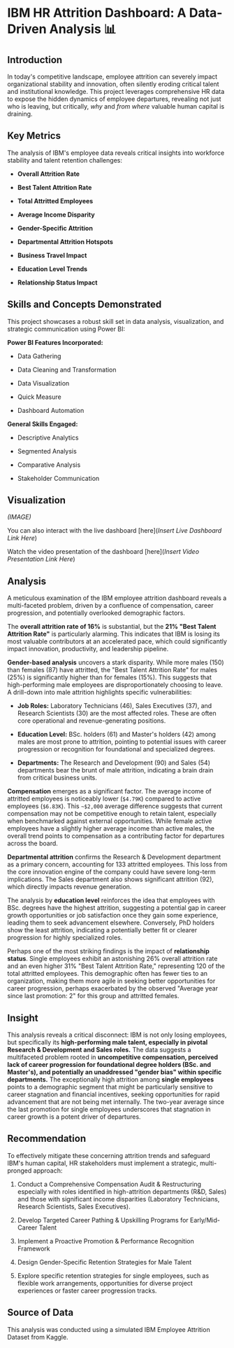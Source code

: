 # IBM HR Attrition Dashboard: A Data-Driven Analysis 📊

## Introduction

In today's competitive landscape, employee attrition can severely impact organizational stability and innovation, often silently eroding critical talent and institutional knowledge. This project leverages comprehensive HR data to expose the hidden dynamics of employee departures, revealing not just who is leaving, but critically, *why* and *from where* valuable human capital is draining. 

## Key Metrics

The analysis of IBM's employee data reveals critical insights into workforce stability and talent retention challenges:

* **Overall Attrition Rate** 
* **Best Talent Attrition Rate**
* **Total Attritted Employees** 

* **Average Income Disparity** 
* **Gender-Specific Attrition**

* **Departmental Attrition Hotspots**
* **Business Travel Impact** 

* **Education Level Trends** 

* **Relationship Status Impact** 

## Skills and Concepts Demonstrated

This project showcases a robust skill set in data analysis, visualization, and strategic communication using Power BI:

**Power BI Features Incorporated:**

* Data Gathering

* Data Cleaning and Transformation

* Data Visualization

* Quick Measure

* Dashboard Automation

**General Skills Engaged:**

* Descriptive Analytics

* Segmented Analysis

* Comparative Analysis

* Stakeholder Communication

## Visualization

*(IMAGE)*

You can also interact with the live dashboard \[here\](*Insert Live Dashboard Link Here*)

Watch the video presentation of the dashboard \[here\](*Insert Video Presentation Link Here*)


## Analysis

A meticulous examination of the IBM employee attrition dashboard reveals a multi-faceted problem, driven by a confluence of compensation, career progression, and potentially overlooked demographic factors.

The **overall attrition rate of 16%** is substantial, but the **21% "Best Talent Attrition Rate"** is particularly alarming. This indicates that IBM is losing its most valuable contributors at an accelerated pace, which could significantly impact innovation, productivity, and leadership pipeline.

**Gender-based analysis** uncovers a stark disparity. While more males (150) than females (87) have attritted, the "Best Talent Attrition Rate" for males (25%) is significantly higher than for females (15%). This suggests that high-performing male employees are disproportionately choosing to leave. A drill-down into male attrition highlights specific vulnerabilities:

* **Job Roles:** Laboratory Technicians (46), Sales Executives (37), and Research Scientists (30) are the most affected roles. These are often core operational and revenue-generating positions.

* **Education Level:** BSc. holders (61) and Master's holders (42) among males are most prone to attrition, pointing to potential issues with career progression or recognition for foundational and specialized degrees.

* **Departments:** The Research and Development (90) and Sales (54) departments bear the brunt of male attrition, indicating a brain drain from critical business units.

**Compensation** emerges as a significant factor. The average income of attritted employees is noticeably lower (`$4.79K`) compared to active employees (`$6.83K`). This `~$2,000` average difference suggests that current compensation may not be competitive enough to retain talent, especially when benchmarked against external opportunities. While female active employees have a slightly higher average income than active males, the overall trend points to compensation as a contributing factor for departures across the board.

**Departmental attrition** confirms the Research & Development department as a primary concern, accounting for 133 attritted employees. This loss from the core innovation engine of the company could have severe long-term implications. The Sales department also shows significant attrition (92), which directly impacts revenue generation.

The analysis by **education level** reinforces the idea that employees with BSc. degrees have the highest attrition, suggesting a potential gap in career growth opportunities or job satisfaction once they gain some experience, leading them to seek advancement elsewhere. Conversely, PhD holders show the least attrition, indicating a potentially better fit or clearer progression for highly specialized roles.

Perhaps one of the most striking findings is the impact of **relationship status**. Single employees exhibit an astonishing 26% overall attrition rate and an even higher 31% "Best Talent Attrition Rate," representing 120 of the total attritted employees. This demographic often has fewer ties to an organization, making them more agile in seeking better opportunities for career progression, perhaps exacerbated by the observed "Average year since last promotion: 2" for this group and attritted females.


## Insight

This analysis reveals a critical disconnect: IBM is not only losing employees, but specifically its **high-performing male talent, especially in pivotal Research & Development and Sales roles.** The data suggests a multifaceted problem rooted in **uncompetitive compensation, perceived lack of career progression for foundational degree holders (BSc. and Master's), and potentially an unaddressed "gender bias" within specific departments.** The exceptionally high attrition among **single employees** points to a demographic segment that might be particularly sensitive to career stagnation and financial incentives, seeking opportunities for rapid advancement that are not being met internally. The two-year average since the last promotion for single employees underscores that stagnation in career growth is a potent driver of departures.


## Recommendation

To effectively mitigate these concerning attrition trends and safeguard IBM's human capital, HR stakeholders must implement a strategic, multi-pronged approach:

1. Conduct a Comprehensive Compensation Audit & Restructuring especially with roles identified in high-attrition departments (R&D, Sales) and those with significant income disparities (Laboratory Technicians, Research Scientists, Sales Executives).

  
2.  Develop Targeted Career Pathing & Upskilling Programs for Early/Mid-Career Talent

   
3. Implement a Proactive Promotion & Performance Recognition Framework



4.  Design Gender-Specific Retention Strategies for Male Talent



5. Explore specific retention strategies for single employees, such as flexible work arrangements, opportunities for diverse project experiences or faster career progression tracks.



## Source of Data

This analysis was conducted using a simulated IBM Employee Attrition Dataset from Kaggle.
